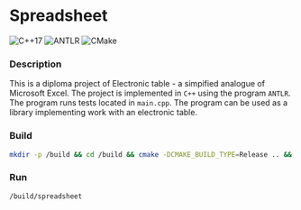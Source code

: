 # Spreadsheet

![C++17](https://img.shields.io/badge/С++17-00599C)
![ANTLR](https://img.shields.io/badge/ANTLR-222222)
![CMake](https://img.shields.io/badge/CMake-D1242F)


### Description
This is a diploma project of Electronic table - a simpified analogue of Microsoft Excel. The project is implemented in `C++` using the program `ANTLR`. The program runs tests located in `main.cpp`. The program can be used as a library implementing work with an electronic table. 

### Build
```Bash
mkdir -p /build && cd /build && cmake -DCMAKE_BUILD_TYPE=Release .. && cmake --build .
```

### Run
```Bash
/build/spreadsheet
```
